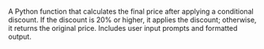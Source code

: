 A Python function that calculates the final price after applying a conditional discount. If the discount is 20% or higher, it applies the discount; otherwise, it returns the original price. Includes user input prompts and formatted output.
